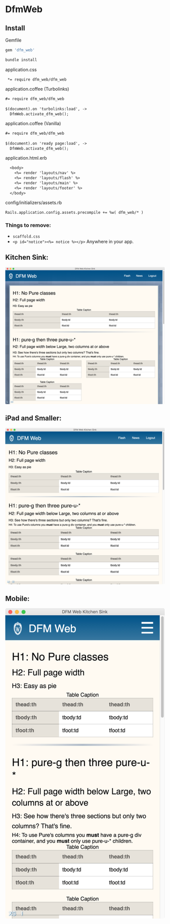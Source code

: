 # DfmWeb


## Install

Gemfile
```ruby
gem 'dfm_web'
```

```bash
bundle install
```

application.css
```
 *= require dfm_web/dfm_web
```

application.coffee (Turbolinks)
```
#= require dfm_web/dfm_web

$(document).on 'turbolinks:load', ->
  DfmWeb.activate_dfm_web();
```

application.coffee (Vanilla)
```
#= require dfm_web/dfm_web

$(document).on 'ready page:load', ->
  DfmWeb.activate_dfm_web();
```


application.html.erb
```
  <body>
    <%= render 'layouts/nav' %>
    <%= render 'layouts/flash' %>
    <%= render 'layouts/main' %>
    <%= render 'layouts/footer' %>
  </body>
```

config/initializers/assets.rb
```
Rails.application.config.assets.precompile += %w( dfm_web/* )
```

### Things to remove:
* `scaffold.css`
* `<p id="notice"><%= notice %></p>` Anywhere in your app.




## Kitchen Sink:
![README.png](README.png)

## iPad and Smaller:
![README_IPAD.png](README_IPAD.png)

## Mobile:
![README_MOBILE.png](README_MOBILE.png)
